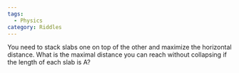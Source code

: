 ```yaml
---
tags:
  - Physics
category: Riddles
---
```


You need to stack slabs one on top of the other and maximize the horizontal distance. What is the maximal distance you can reach without collapsing if the length of each slab is A?

<figure style="width: 300px" class="align-center">
  <img src="{{site.baseurl}}/assets/imgs/riddles/slabs.png" alt="">
  <figcaption></figcaption>
</figure> 

